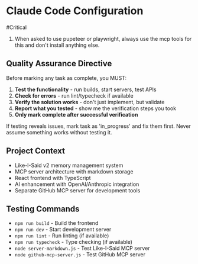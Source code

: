 # Claude Code Configuration

#Critical
1. When asked to use pupeteer or playwright, always use the mcp tools for this and don't install anything else. 

## Quality Assurance Directive
Before marking any task as complete, you MUST:
1. **Test the functionality** - run builds, start servers, test APIs
2. **Check for errors** - run lint/typecheck if available 
3. **Verify the solution works** - don't just implement, but validate
4. **Report what you tested** - show me the verification steps you took
5. **Only mark complete after successful verification**

If testing reveals issues, mark task as 'in_progress' and fix them first. Never assume something works without testing it.

## Project Context
- Like-I-Said v2 memory management system
- MCP server architecture with markdown storage
- React frontend with TypeScript
- AI enhancement with OpenAI/Anthropic integration
- Separate GitHub MCP server for development tools

## Testing Commands
- `npm run build` - Build the frontend
- `npm run dev` - Start development server
- `npm run lint` - Run linting (if available)
- `npm run typecheck` - Type checking (if available)
- `node server-markdown.js` - Test Like-I-Said MCP server
- `node github-mcp-server.js` - Test GitHub MCP server
